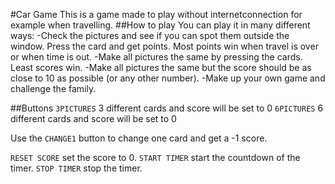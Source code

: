 #Car Game
This is a game made to play without internetconnection for example when travelling.
##How to play
You can play it in many different ways:
-Check the pictures and see if you can spot them outside the window. Press the card and get points. Most points win when travel is over or when time is out.
-Make all pictures the same by pressing the cards. Least scores win.
-Make all pictures the same but the score should be as close to 10 as possible (or any other number). 
-Make up your own game and challenge the family.

##Buttons
`3PICTURES` 3 different cards and score will be set to 0
`6PICTURES` 6 different cards and score will be set to 0

Use the `CHANGE1` button to change one card and get a -1 score.

`RESET SCORE` set the score to 0.
`START TIMER` start the countdown of the timer. 
`STOP TIMER` stop the timer.

